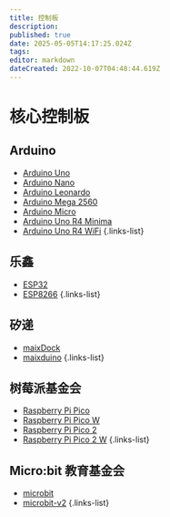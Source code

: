 ```yaml
---
title: 控制板
description: 
published: true
date: 2025-05-05T14:17:25.024Z
tags: 
editor: markdown
dateCreated: 2022-10-07T04:48:44.619Z
---
```


# 核心控制板

## Arduino

- [Arduino Uno](/general-hardware-guidelines/boards/arduino-uno)
- [Arduino Nano](/general-hardware-guidelines/boards/arduino-nano)
- [Arduino Leonardo](/general-hardware-guidelines/boards/arduino-leonardo)
- [Arduino Mega 2560](/general-hardware-guidelines/boards/arduino-mega2560)
- [Arduino Micro](/general-hardware-guidelines/boards/arduino-micro)
- [Arduino Uno R4 Minima](/general-hardware-guidelines/boards/arduino-uno-r4-minima)
- [Arduino Uno R4 WiFi](/general-hardware-guidelines/boards/arduino-uno-r4-wifi)
{.links-list}

## 乐鑫

- [ESP32](/general-hardware-guidelines/boards/esp32)
- [ESP8266](/general-hardware-guidelines/boards/esp8266)
{.links-list}

## 矽递

- [maixDock](/general-hardware-guidelines/boards/maixdock)
- [maixduino](/general-hardware-guidelines/boards/maixduino)
{.links-list}

## 树莓派基金会

- [Raspberry Pi Pico](/general-hardware-guidelines/boards/raspberry-pi-pico)
- [Raspberry Pi Pico W](/general-hardware-guidelines/boards/raspberry-pi-picow)
- [Raspberry Pi Pico 2](/general-hardware-guidelines/boards/raspberry-pi-pico2)
- [Raspberry Pi Pico 2 W](/general-hardware-guidelines/boards/raspberry-pi-pico2w)
{.links-list}

## Micro:bit 教育基金会

- [microbit](/general-hardware-guidelines/boards/microbit)
- [microbit-v2](/general-hardware-guidelines/boards/microbit-v2)
{.links-list}